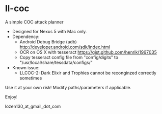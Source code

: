 ll-coc
======

A simple COC attack planner


- Designed for Nexus 5 with Mac only.
- Dependency: 
  * Android Debug Bridge (adb) http://developer.android.com/sdk/index.html
  * OCR on OS X with tesseract https://gist.github.com/henrik/1967035
  * Copy tesseract config file from "config/digits" to "/usr/local/share/tessdata/configs/"
- Known issue:
  * LLCOC-2: Dark Elixir and Trophies cannot be reconginzed correctly sometimes


Use it at your own risk! Modify paths/parameters if applicable.

Enjoy!

lozen130_at_gmail_dot_com
